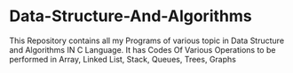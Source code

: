 # Data-Structure-And-Algorithms

This Repository contains all my Programs of various topic in Data Structure and Algorithms IN C Language.
It has Codes Of Various Operations to be performed in Array, Linked List, Stack, Queues, Trees, Graphs
